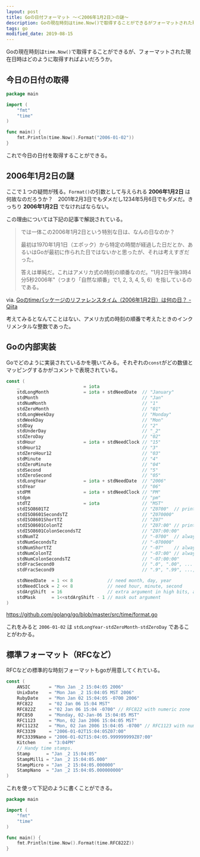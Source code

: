 ```yaml
---
layout: post
title: Goの日付フォーマット 〜＜2006年1月2日＞の謎〜
description: Goの現在時刻はtime.Now()で取得することができるがフォーマットされた現在日時はどのように取得すればよいだろうか。...ここで１つの疑問が残る。Format()の引数として与えられる 2006年1月2日 は何故なのだろうか。2001年2月3日でもダメだし1234年5月6日でもダメだ。きっちり 2006年1月2日 でなければならない。
tags: go
modified_date: 2019-08-15
---
```


Goの現在時刻は`time.Now()`で取得することができるが、フォーマットされた現在日時はどのように取得すればよいだろうか。

## 今日の日付の取得

```go
package main

import (
	"fmt"
	"time"
)

func main() {
	fmt.Println(time.Now().Format("2006-01-02"))
}
```

これで今日の日付を取得することができる。

## 2006年1月2日の謎

ここで１つの疑問が残る。`Format()`の引数として与えられる **2006年1月2日** は何故なのだろうか？　2001年2月3日でもダメだし1234年5月6日でもダメだ。きっちり **2006年1月2日** でなければならない。

この理由については下記の記事で解説されている。

> では一体この2006年1月2日という特別な日は、なんの日なのか？
>
> 最初は1970年1月1日（エポック）から特定の時間が経過した日だとか、あるいはGoが最初に作られた日ではないかと思ったが、それは考えすぎだった。
>
> 答えは単純だ。これはアメリカ式の時刻の順番なのだ。"1月2日午後3時4分5秒2006年"（つまり「自然な順番」で1, 2, 3, 4, 5, 6）を指しているのである。

via. [Goのtimeパッケージのリファレンスタイム（2006年1月2日）は何の日？ - Qiita](http://qiita.com/ruiu/items/5936b4c3bd6eb487c182)

考えてみるとなんてことはない、アメリカ式の時刻の順番で考えたときのインクリメンタルな整数であった。

## Goの内部実装

Goでどのように実装されているかを覗いてみる。それぞれの`const`がどの数値とマッピングするかがコメントで表現されている。

```go
const (
	_                        = iota
	stdLongMonth             = iota + stdNeedDate  // "January"
	stdMonth                                       // "Jan"
	stdNumMonth                                    // "1"
	stdZeroMonth                                   // "01"
	stdLongWeekDay                                 // "Monday"
	stdWeekDay                                     // "Mon"
	stdDay                                         // "2"
	stdUnderDay                                    // "_2"
	stdZeroDay                                     // "02"
	stdHour                  = iota + stdNeedClock // "15"
	stdHour12                                      // "3"
	stdZeroHour12                                  // "03"
	stdMinute                                      // "4"
	stdZeroMinute                                  // "04"
	stdSecond                                      // "5"
	stdZeroSecond                                  // "05"
	stdLongYear              = iota + stdNeedDate  // "2006"
	stdYear                                        // "06"
	stdPM                    = iota + stdNeedClock // "PM"
	stdpm                                          // "pm"
	stdTZ                    = iota                // "MST"
	stdISO8601TZ                                   // "Z0700"  // prints Z for UTC
	stdISO8601SecondsTZ                            // "Z070000"
	stdISO8601ShortTZ                              // "Z07"
	stdISO8601ColonTZ                              // "Z07:00" // prints Z for UTC
	stdISO8601ColonSecondsTZ                       // "Z07:00:00"
	stdNumTZ                                       // "-0700"  // always numeric
	stdNumSecondsTz                                // "-070000"
	stdNumShortTZ                                  // "-07"    // always numeric
	stdNumColonTZ                                  // "-07:00" // always numeric
	stdNumColonSecondsTZ                           // "-07:00:00"
	stdFracSecond0                                 // ".0", ".00", ... , trailing zeros included
	stdFracSecond9                                 // ".9", ".99", ..., trailing zeros omitted

	stdNeedDate  = 1 << 8             // need month, day, year
	stdNeedClock = 2 << 8             // need hour, minute, second
	stdArgShift  = 16                 // extra argument in high bits, above low stdArgShift
	stdMask      = 1<<stdArgShift - 1 // mask out argument
)
```

<https://github.com/golang/go/blob/master/src/time/format.go>

これをみると `2006-01-02` は `stdLongYear-stdZeroMonth-stdZeroDay` であることがわかる。

## 標準フォーマット（RFCなど）

RFCなどの標準的な時刻フォーマットもgoが用意してくれている。

```go
const (
	ANSIC       = "Mon Jan _2 15:04:05 2006"
	UnixDate    = "Mon Jan _2 15:04:05 MST 2006"
	RubyDate    = "Mon Jan 02 15:04:05 -0700 2006"
	RFC822      = "02 Jan 06 15:04 MST"
	RFC822Z     = "02 Jan 06 15:04 -0700" // RFC822 with numeric zone
	RFC850      = "Monday, 02-Jan-06 15:04:05 MST"
	RFC1123     = "Mon, 02 Jan 2006 15:04:05 MST"
	RFC1123Z    = "Mon, 02 Jan 2006 15:04:05 -0700" // RFC1123 with numeric zone
	RFC3339     = "2006-01-02T15:04:05Z07:00"
	RFC3339Nano = "2006-01-02T15:04:05.999999999Z07:00"
	Kitchen     = "3:04PM"
	// Handy time stamps.
	Stamp      = "Jan _2 15:04:05"
	StampMilli = "Jan _2 15:04:05.000"
	StampMicro = "Jan _2 15:04:05.000000"
	StampNano  = "Jan _2 15:04:05.000000000"
)
```

これを使って下記のように書くことができる。

```go
package main

import (
	"fmt"
	"time"
)

func main() {
	fmt.Println(time.Now().Format(time.RFC822Z))
}
```
